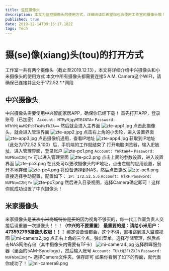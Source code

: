 ```yaml
---
title: 监控摄像头
description: 本文为监控摄像头的使用方式，详细阅读后希望你也会使用工作室的摄像头哦！
published: true
date: 2019-12-14T09:15:17.182Z
tags: Tech
---
```


# 摄(se)像(xiang)头(tou)的打开方式
工作室一共有两个摄像头（截止至2019.12.13），本文将详细介绍中兴摄像头和小米摄像头的使用方式
本文中所有摄像头都需要连接5 A.M. Camera这个WIFI，请确保已连接并且处于172.52.\*.*网段
## 中兴摄像头
中兴摄像头需要使用中兴智能家居APP，确保你已经下载！
首先打开APP，登录账号（已加密）
``Account: MTMyNjgyMTE4NTA=``
``Password: WFhYMjAwM2FtbTAxMzFkZA==``
然后就会进入主界面
![zte-app1.jpg](/camera/zte-app1.jpg)
点击此摄像头，就会进入管理界面
![zte-app2.jpg](/camera/zte-app2.jpg)
点击右上角的小齿轮，进入设置界面
![zte-app3.jpg](/camera/zte-app3.jpg)
点击摄像机通用，查看IP地址
![zte-app4.jpg](/camera/zte-app4.jpg)
获取到IP地址（此处为172.52.5.100）后，手机端的工作就结束了
打开电脑浏览器，输入[IP地址](http://172.52.5.100)，进入管理界面，登录账户
![zte-pc1.png](/camera/zte-pc1.png)
``Account: YWRtaW4=``
``Password: NUFNbmI2NjY=``
可以进入管理界面
![zte-pc2.png](/camera/zte-pc2.png)
点击上面的参数设置，进入设置界面
![zte-pc3.png](/camera/zte-pc3.png)
在此处可以更改摄像头的IP地址，点击左侧的应用设置，展开本地存储
![zte-pc4.png](/camera/zte-pc4.png)
将设备选择到NAS，然后点击更改
![zte-pc6.png](/camera/zte-pc6.png)
直接选择手动配置，配置如下：
``IP: 172.52.5.6``
``Account: WlRF``
``Password: NUFNbmI2NjY=``
![zte-pc7.png](/camera/zte-pc7.png)
然后进入目录视图，选择Camera确定即可！这样你就成功设置了中兴摄像头！

## 米家摄像头
米家摄像头是~~某次小米商城特价是买的~~因为视角不够买的，每一代工作室负责人交接后请重置一次摄像头！！！**（中兴的不要重置）**
**最重要的是：请给小米用户：473592795摄像头权限！！！**
绑定设备谁都会，这个不讲，直接跳到进入监控视图
![mi-camera2.jpg](/camera/mi-camera2.jpg)
点击右上角的三个点，弹出菜单，选择存储管理，然后点击NAS网络存储（其中摄像头内需要有TF卡）
![mi-camera4.jpg](/camera/mi-camera4.jpg)
选择群晖服务器（里面的5AM-Synology），然后输入账号
``Account: TUktQ2FtZXJh``
``Password: NUFNbmI2NjY=``
选择Camera文件夹，保存即可
如果你看到了如下的界面，就代表你成功了！
![mi-camera8.png](/camera/mi-camera8.png)